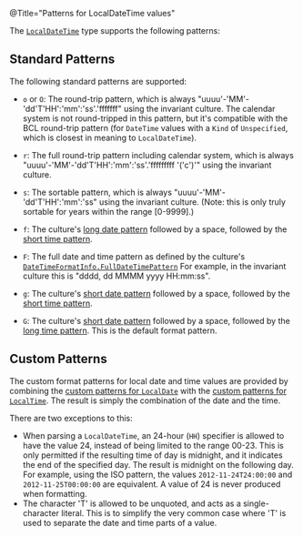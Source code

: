 @Title="Patterns for LocalDateTime values"

The [`LocalDateTime`](noda-type://NodaTime.LocalDateTime) type supports the following patterns:

Standard Patterns
-----------------

The following standard patterns are supported:

- `o` or `O`: The round-trip pattern, which is always "uuuu'-'MM'-'dd'T'HH':'mm':'ss'.'fffffff" using the invariant culture. The calendar
  system is not round-tripped in this pattern, but it's compatible with the BCL round-trip pattern (for `DateTime` values with a `Kind` of `Unspecified`, which is closest in meaning to `LocalDateTime`).

- `r`: The full round-trip pattern including calendar system, which is always "uuuu'-'MM'-'dd'T'HH':'mm':'ss'.'fffffffff '('c')'" using the invariant culture.

- `s`: The sortable pattern, which is always "uuuu'-'MM'-'dd'T'HH':'mm':'ss" using the invariant culture. (Note: this is only truly sortable for years within the range \[0-9999\].)

- `f`: The culture's [long date pattern](http://msdn.microsoft.com/en-us/library/system.globalization.datetimeformatinfo.longdatepattern.aspx) followed by a space,
  followed by the [short time pattern](http://msdn.microsoft.com/en-us/library/system.globalization.datetimeformatinfo.shorttimepattern.aspx).

- `F`: The full date and time pattern as defined by the culture's [`DateTimeFormatInfo.FullDateTimePattern`](http://msdn.microsoft.com/en-us/library/system.globalization.datetimeformatinfo.fulldatetimepattern.aspx) 
  For example, in the invariant culture this is "dddd, dd MMMM yyyy HH:mm:ss".

- `g`: The culture's [short date pattern](http://msdn.microsoft.com/en-us/library/system.globalization.datetimeformatinfo.shortdatepattern.aspx) followed by a space,
  followed by the [short time pattern](http://msdn.microsoft.com/en-us/library/system.globalization.datetimeformatinfo.shorttimepattern.aspx).

- `G`: The culture's [short date pattern](http://msdn.microsoft.com/en-us/library/system.globalization.datetimeformatinfo.shortdatepattern.aspx) followed by a space,
  followed by the [long time pattern](http://msdn.microsoft.com/en-us/library/system.globalization.datetimeformatinfo.longtimepattern.aspx).
  This is the default format pattern.

Custom Patterns
---------------

The custom format patterns for local date and time values are provided by combining the [custom patterns for `LocalDate`](localdate-patterns.html) with
the [custom patterns for `LocalTime`](localtime-patterns.html). The result is simply the combination of the date and the time.

There are two exceptions to this:

- When parsing a `LocalDateTime`, an 24-hour (`HH`) specifier is allowed to have the value 24, instead of being 
  limited to the range 00-23. This is only permitted if the resulting time of day is midnight, and it indicates
  the end of the specified day. The result is midnight on the following day. For example, using the ISO pattern,
  the values `2012-11-24T24:00:00` and `2012-11-25T00:00:00` are equivalent. A value of 24 is never produced when 
  formatting.
- The character 'T' is allowed to be unquoted, and acts as a single-character literal. This is to simplify the very
  common case where 'T' is used to separate the date and time parts of a value.
